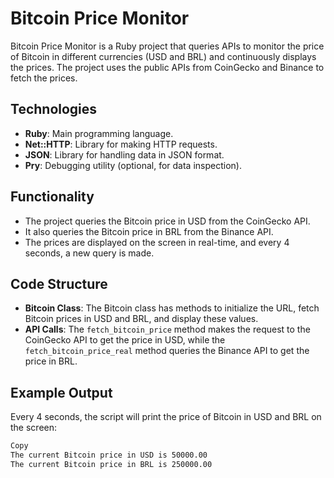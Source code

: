 # Bitcoin Price Monitor

Bitcoin Price Monitor is a Ruby project that queries APIs to monitor the price of Bitcoin in different currencies (USD and BRL) and continuously displays the prices. The project uses the public APIs from CoinGecko and Binance to fetch the prices.

## Technologies
- **Ruby**: Main programming language.
- **Net::HTTP**: Library for making HTTP requests.
- **JSON**: Library for handling data in JSON format.
- **Pry**: Debugging utility (optional, for data inspection).

## Functionality
- The project queries the Bitcoin price in USD from the CoinGecko API.
- It also queries the Bitcoin price in BRL from the Binance API.
- The prices are displayed on the screen in real-time, and every 4 seconds, a new query is made.

## Code Structure
- **Bitcoin Class**: The Bitcoin class has methods to initialize the URL, fetch Bitcoin prices in USD and BRL, and display these values.
- **API Calls**: The `fetch_bitcoin_price` method makes the request to the CoinGecko API to get the price in USD, while the `fetch_bitcoin_price_real` method queries the Binance API to get the price in BRL.

## Example Output
Every 4 seconds, the script will print the price of Bitcoin in USD and BRL on the screen:

```bash
Copy
The current Bitcoin price in USD is 50000.00
The current Bitcoin price in BRL is 250000.00
```  

